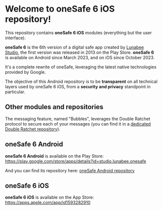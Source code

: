 # Welcome to oneSafe 6 iOS repository!

This repository contains **oneSafe 6 iOS** modules (everything but the user interface).

**oneSafe 6** is the 6th version of a digital safe app created by [Lunabee Studio](https://www.lunabee.studio/), the first version was released in 2013 on the Play Store. 
**oneSafe 6** is available on Android since March 2023, and on iOS since October 2023.

It's a complete rewrite of oneSafe, leveraging the latest native technologies provided by Google.

The objective of this Android repository is to be **transparent** on all technical layers used by oneSafe 6 iOS, from a **security and privacy** standpoint in particular.

## Other modules and repositories

The messaging feature, named "Bubbles", leverages the Double Ratchet protocol to secure each of your messages (you can find it in a [dedicated Double Ratchet repository](https://github.com/LunabeeStudio/Double_Ratchet_KMP)).

## oneSafe 6 Android

**oneSafe 6 Android** is available on the Play Store: https://play.google.com/store/apps/details?id=studio.lunabee.onesafe

And you can find its repository here: [oneSafe Android repository](https://github.com/LunabeeStudio/oneSafe6_SDK_Android)

## oneSafe 6 iOS

**oneSafe 6 iOS** is available on the App Store: https://apps.apple.com/app/id1593282910

